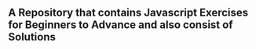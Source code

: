 ## A Repository that contains Javascript Exercises for Beginners to Advance and also consist of Solutions
